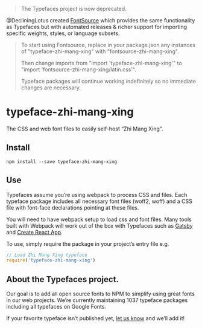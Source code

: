 >The Typefaces project is now deprecated.

@DecliningLotus created
[FontSource](https://github.com/fontsource/fontsource) which provides the
same functionality as Typefaces but with automated releases & richer
support for importing specific weights, styles, or language subsets.
>
>To start using Fontsource, replace in your package.json any instances of
"typeface-zhi-mang-xing" with "fontsource-zhi-mang-xing".
>
> Then change imports from "import 'typeface-zhi-mang-xing'" to "import 'fontsource-zhi-mang-xing/latin.css'".
>
>Typeface packages will continue working indefinitely so no immediate
>changes are necessary.

# typeface-zhi-mang-xing

The CSS and web font files to easily self-host “Zhi Mang Xing”.

## Install

`npm install --save typeface-zhi-mang-xing`

## Use

Typefaces assume you’re using webpack to process CSS and files. Each typeface
package includes all necessary font files (woff2, woff) and a CSS file with
font-face declarations pointing at these files.

You will need to have webpack setup to load css and font files. Many tools built
with Webpack will work out of the box with Typefaces such as [Gatsby](https://github.com/gatsbyjs/gatsby)
and [Create React App](https://github.com/facebookincubator/create-react-app).

To use, simply require the package in your project’s entry file e.g.

```javascript
// Load Zhi Mang Xing typeface
require('typeface-zhi-mang-xing')
```

## About the Typefaces project.

Our goal is to add all open source fonts to NPM to simplify using great fonts in
our web projects. We’re currently maintaining 1037 typeface packages
including all typefaces on Google Fonts.

If your favorite typeface isn’t published yet, [let us know](https://github.com/KyleAMathews/typefaces)
and we’ll add it!
